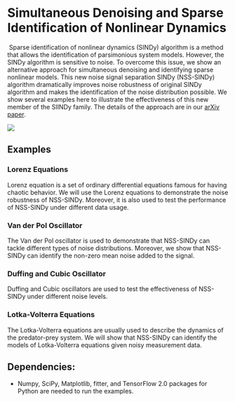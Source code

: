 ﻿# Simultaneous Denoising and Sparse Identification of Nonlinear Dynamics
﻿
Sparse identification of nonlinear dynamics (SINDy) algorithm is a method that allows the identification of parsimonious system models. However, the SINDy algorithm is sensitive to noise. To overcome this issue, we show an alternative approach for simultaneous denoising and identifying sparse nonlinear models. This new noise signal separation SINDy (NSS-SINDy) algorithm dramatically improves noise robustness of original SINDy algorithm and makes the identification of the noise distribution possible. We show several examples here to illustrate the effectiveness of this new member of the SIINDy family. The details of the approach are in our [arXiv paper]().

![](Images/Methods.jpg)


## Examples
### Lorenz Equations
Lorenz equation is a set of ordinary differential equations famous for having chaotic behavior. We will use the Lorenz equations to demonstrate the noise robustness of NSS-SINDy. Moreover, it is also used to test the performance of NSS-SINDy under different data usage.
### Van der Pol Oscillator
The Van der Pol oscillator is used to demonstrate that NSS-SINDy can tackle different types of noise distributions. Moreover, we show that NSS-SINDy can identify the non-zero mean noise added to the signal.
### Duffing and Cubic Oscillator
Duffing and Cubic oscillators are used to test the effectiveness of NSS-SINDy under different noise levels.
### Lotka-Volterra Equations
The Lotka-Volterra equations are usually used to describe the dynamics of the predator-prey system. We will show that NSS-SINDy can identify the models of Lotka-Volterra equations given noisy measurement data.

## Dependencies:

* Numpy, SciPy, Matplotlib, fitter, and TensorFlow 2.0 packages for Python are needed to run the examples.

